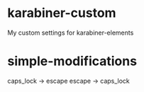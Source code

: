 # karabiner-custom
My custom settings for karabiner-elements
 
# simple-modifications
caps_lock -> escape
escape -> caps_lock
